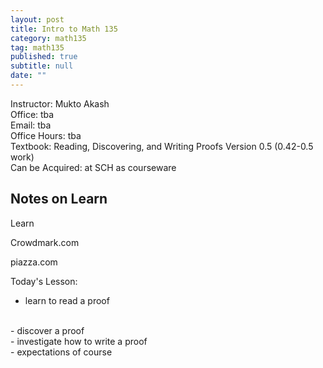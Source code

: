 ```yaml
---
layout: post
title: Intro to Math 135
category: math135
tag: math135
published: true
subtitle: null
date: ""
---
```

<div class="text-center">
Instructor: Mukto Akash
<br>
Office: tba
<br>
Email: tba
<br>
Office Hours: tba
<br>
Textbook: Reading, Discovering, and Writing Proofs Version 0.5 (0.42-0.5 work)
<br>
Can be Acquired: at SCH as courseware
<br>
</div>

## Notes on Learn

Learn

Crowdmark.com

piazza.com

Today's Lesson:
- learn to read a proof
<br>
- discover a proof
<br>  
- investigate how to write a proof
<br>
- expectations of course  
<br>
